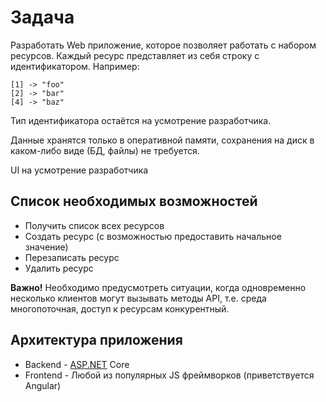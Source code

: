 # Задача

Разработать Web приложение, которое позволяет работать с набором ресурсов. Каждый ресурс представляет из себя строку с идентификатором. Например:

```
[1] -> "foo"
[2] -> "bar"
[4] -> "baz"
```

Тип идентификатора остаётся на усмотрение разработчика.

Данные хранятся только в оперативной памяти, сохранения на диск в каком-либо виде (БД, файлы) не требуется.

UI на усмотрение разработчика

## **Список необходимых возможностей**

- Получить список всех ресурсов
- Создать ресурс (с возможностью предоставить начальное значение)
- Перезаписать ресурс
- Удалить ресурс

**Важно!** Необходимо предусмотреть ситуации, когда одновременно несколько клиентов могут вызывать методы API, т.е. среда многопоточная, доступ к ресурсам конкурентный.

## Архитектура приложения

- Backend - [ASP.NET](http://asp.NET) Core
- Frontend - Любой из популярных JS фреймворков (приветствуется Angular)

